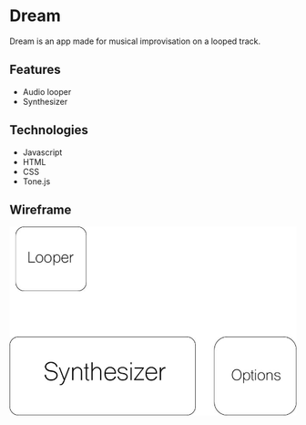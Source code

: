 # Dream

Dream is an app made for musical improvisation on a looped track.

## Features
  * Audio looper
  * Synthesizer

## Technologies
  * Javascript
  * HTML
  * CSS
  * Tone.js


## Wireframe

![Wireframe](/DreamWireframe.jpg)